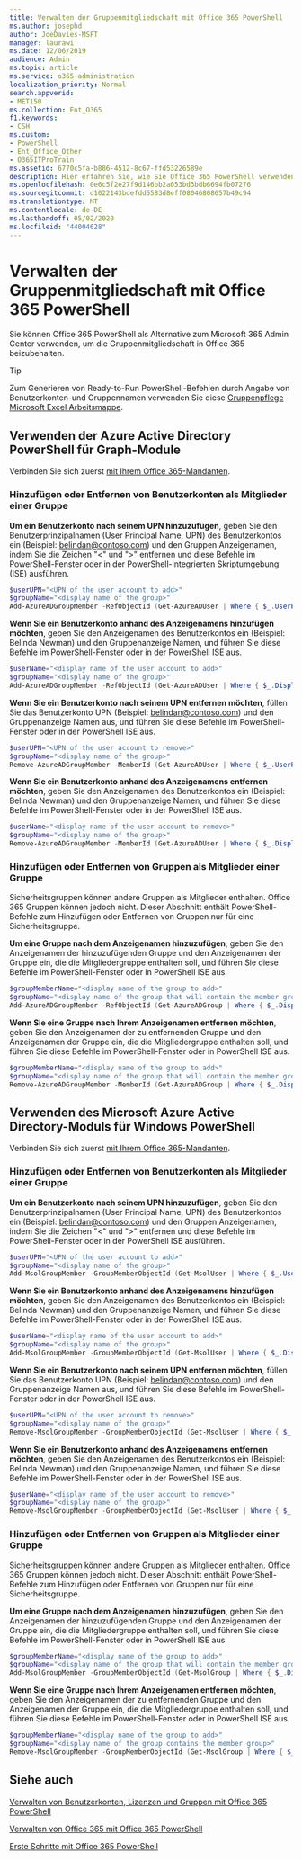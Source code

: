 ```yaml
---
title: Verwalten der Gruppenmitgliedschaft mit Office 365 PowerShell
ms.author: josephd
author: JoeDavies-MSFT
manager: laurawi
ms.date: 12/06/2019
audience: Admin
ms.topic: article
ms.service: o365-administration
localization_priority: Normal
search.appverid:
- MET150
ms.collection: Ent_O365
f1.keywords:
- CSH
ms.custom:
- PowerShell
- Ent_Office_Other
- O365ITProTrain
ms.assetid: 6770c5fa-b886-4512-8c67-ffd53226589e
description: Hier erfahren Sie, wie Sie Office 365 PowerShell verwenden, um die Mitgliedschaft in Gruppen für Office 365 beizubehalten.
ms.openlocfilehash: 0e6c5f2e27f9d146bb2a053bd3bdb6694fb07276
ms.sourcegitcommit: d1022143bdefdd5583d8eff08046808657b49c94
ms.translationtype: MT
ms.contentlocale: de-DE
ms.lasthandoff: 05/02/2020
ms.locfileid: "44004628"
---
```

# <a name="maintain-group-membership-with-office-365-powershell"></a>Verwalten der Gruppenmitgliedschaft mit Office 365 PowerShell

Sie können Office 365 PowerShell als Alternative zum Microsoft 365 Admin Center verwenden, um die Gruppenmitgliedschaft in Office 365 beizubehalten. 

> [!TIP]
> Zum Generieren von Ready-to-Run PowerShell-Befehlen durch Angabe von Benutzerkonten-und Gruppennamen verwenden Sie diese [Gruppenpflege Microsoft Excel Arbeitsmappe](https://github.com/MicrosoftDocs/OfficeDocs-Enterprise/raw/live/Enterprise/media/maintain-group-membership-with-office-365-powershell/GroupMaintPowerShellGenerator.xlsx). 

## <a name="use-the-azure-active-directory-powershell-for-graph-module"></a>Verwenden der Azure Active Directory PowerShell für Graph-Module
Verbinden Sie sich zuerst [mit Ihrem Office 365-Mandanten](connect-to-office-365-powershell.md#connect-with-the-azure-active-directory-powershell-for-graph-module).

### <a name="add-or-remove-user-accounts-as-members-of-a-group"></a>Hinzufügen oder Entfernen von Benutzerkonten als Mitglieder einer Gruppe

**Um ein Benutzerkonto nach seinem UPN hinzuzufügen**, geben Sie den Benutzerprinzipalnamen (User Principal Name, UPN) des Benutzerkontos ein (Beispiel: belindan@contoso.com) und den Gruppen Anzeigenamen, indem Sie die Zeichen "<" und ">" entfernen und diese Befehle im PowerShell-Fenster oder in der PowerShell-integrierten Skriptumgebung (ISE) ausführen.

```powershell
$userUPN="<UPN of the user account to add>"
$groupName="<display name of the group>"
Add-AzureADGroupMember -RefObjectId (Get-AzureADUser | Where { $_.UserPrincipalName -eq $userUPN }).ObjectID -ObjectId (Get-AzureADGroup | Where { $_.DisplayName -eq $groupName }).ObjectID
```

**Wenn Sie ein Benutzerkonto anhand des Anzeigenamens hinzufügen möchten**, geben Sie den Anzeigenamen des Benutzerkontos ein (Beispiel: Belinda Newman) und den Gruppenanzeige Namen, und führen Sie diese Befehle im PowerShell-Fenster oder in der PowerShell ISE aus.

```powershell
$userName="<display name of the user account to add>"
$groupName="<display name of the group>"
Add-AzureADGroupMember -RefObjectId (Get-AzureADUser | Where { $_.DisplayName -eq $userName }).ObjectID -ObjectId (Get-AzureADGroup | Where { $_.DisplayName -eq $groupName }).ObjectID
```

**Wenn Sie ein Benutzerkonto nach seinem UPN entfernen möchten**, füllen Sie das Benutzerkonto UPN (Beispiel: belindan@contoso.com) und den Gruppenanzeige Namen aus, und führen Sie diese Befehle im PowerShell-Fenster oder in der PowerShell ISE aus.

```powershell
$userUPN="<UPN of the user account to remove>"
$groupName="<display name of the group>"
Remove-AzureADGroupMember -MemberId (Get-AzureADUser | Where { $_.UserPrincipalName -eq $userUPN }).ObjectID -ObjectID (Get-AzureADGroup | Where { $_.DisplayName -eq $groupName }).ObjectID
```

**Wenn Sie ein Benutzerkonto anhand des Anzeigenamens entfernen möchten**, geben Sie den Anzeigenamen des Benutzerkontos ein (Beispiel: Belinda Newman) und den Gruppenanzeige Namen, und führen Sie diese Befehle im PowerShell-Fenster oder in der PowerShell ISE aus.

```powershell
$userName="<display name of the user account to remove>"
$groupName="<display name of the group>"
Remove-AzureADGroupMember -MemberId (Get-AzureADUser | Where { $_.DisplayName -eq $userName }).ObjectID -ObjectID (Get-AzureADGroup | Where { $_.DisplayName -eq $groupName }).ObjectID
```

### <a name="add-or-remove-groups-as-members-of-a-group"></a>Hinzufügen oder Entfernen von Gruppen als Mitglieder einer Gruppe

Sicherheitsgruppen können andere Gruppen als Mitglieder enthalten. Office 365 Gruppen können jedoch nicht. Dieser Abschnitt enthält PowerShell-Befehle zum Hinzufügen oder Entfernen von Gruppen nur für eine Sicherheitsgruppe.

**Um eine Gruppe nach dem Anzeigenamen hinzuzufügen**, geben Sie den Anzeigenamen der hinzuzufügenden Gruppe und den Anzeigenamen der Gruppe ein, die die Mitgliedergruppe enthalten soll, und führen Sie diese Befehle im PowerShell-Fenster oder in PowerShell ISE aus.

```powershell
$groupMemberName="<display name of the group to add>"
$groupName="<display name of the group that will contain the member group>"
Add-AzureADGroupMember -RefObjectId (Get-AzureADGroup | Where { $_.DisplayName -eq $groupMemberName }).ObjectID -ObjectID (Get-AzureADGroup | Where { $_.DisplayName -eq $groupName }).ObjectID
```

**Wenn Sie eine Gruppe nach Ihrem Anzeigenamen entfernen möchten**, geben Sie den Anzeigenamen der zu entfernenden Gruppe und den Anzeigenamen der Gruppe ein, die die Mitgliedergruppe enthalten soll, und führen Sie diese Befehle im PowerShell-Fenster oder in PowerShell ISE aus.

```powershell
$groupMemberName="<display name of the group to add>"
$groupName="<display name of the group that will contain the member group>"
Remove-AzureADGroupMember -MemberId (Get-AzureADGroup | Where { $_.DisplayName -eq $groupMemberName }).ObjectID -ObjectID (Get-AzureADGroup | Where { $_.DisplayName -eq $groupName }).ObjectID
```

## <a name="use-the-microsoft-azure-active-directory-module-for-windows-powershell"></a>Verwenden des Microsoft Azure Active Directory-Moduls für Windows PowerShell

Verbinden Sie sich zuerst [mit Ihrem Office 365-Mandanten](connect-to-office-365-powershell.md#connect-with-the-microsoft-azure-active-directory-module-for-windows-powershell).


### <a name="add-or-remove-user-accounts-as-members-of-a-group"></a>Hinzufügen oder Entfernen von Benutzerkonten als Mitglieder einer Gruppe

**Um ein Benutzerkonto nach seinem UPN hinzuzufügen**, geben Sie den Benutzerprinzipalnamen (User Principal Name, UPN) des Benutzerkontos ein (Beispiel: belindan@contoso.com) und den Gruppen Anzeigenamen, indem Sie die Zeichen "<" und ">" entfernen und diese Befehle im PowerShell-Fenster oder in der PowerShell ISE ausführen.

```powershell
$userUPN="<UPN of the user account to add>"
$groupName="<display name of the group>"
Add-MsolGroupMember -GroupMemberObjectId (Get-MsolUser | Where { $_.UserPrincipalName -eq $userUPN }).ObjectID -GroupObjectId (Get-MsolGroup | Where { $_.DisplayName -eq $groupName }).ObjectID
```

**Wenn Sie ein Benutzerkonto anhand des Anzeigenamens hinzufügen möchten**, geben Sie den Anzeigenamen des Benutzerkontos ein (Beispiel: Belinda Newman) und den Gruppenanzeige Namen, und führen Sie diese Befehle im PowerShell-Fenster oder in der PowerShell ISE aus.

```powershell
$userName="<display name of the user account to add>"
$groupName="<display name of the group>"
Add-MsolGroupMember -GroupMemberObjectId (Get-MsolUser | Where { $_.DisplayName -eq $userName }).ObjectID -GroupObjectId (Get-MsolGroup | Where { $_.DisplayName -eq $groupName }).ObjectID
```

**Wenn Sie ein Benutzerkonto nach seinem UPN entfernen möchten**, füllen Sie das Benutzerkonto UPN (Beispiel: belindan@contoso.com) und den Gruppenanzeige Namen aus, und führen Sie diese Befehle im PowerShell-Fenster oder in der PowerShell ISE aus.

```powershell
$userUPN="<UPN of the user account to remove>"
$groupName="<display name of the group>"
Remove-MsolGroupMember -GroupMemberObjectId (Get-MsolUser | Where { $_.UserPrincipalName -eq $userUPN }).ObjectID -GroupObjectId (Get-MsolGroup | Where { $_.DisplayName -eq $groupName }).ObjectID
```

**Wenn Sie ein Benutzerkonto anhand des Anzeigenamens entfernen möchten**, geben Sie den Anzeigenamen des Benutzerkontos ein (Beispiel: Belinda Newman) und den Gruppenanzeige Namen, und führen Sie diese Befehle im PowerShell-Fenster oder in der PowerShell ISE aus.

```powershell
$userName="<display name of the user account to remove>"
$groupName="<display name of the group>"
Remove-MsolGroupMember -GroupMemberObjectId (Get-MsolUser | Where { $_.DisplayName -eq $userName }).ObjectID -GroupObjectId (Get-MsolGroup | Where { $_.DisplayName -eq $groupName }).ObjectID
```

### <a name="add-or-remove-groups-as-members-of-a-group"></a>Hinzufügen oder Entfernen von Gruppen als Mitglieder einer Gruppe

Sicherheitsgruppen können andere Gruppen als Mitglieder enthalten. Office 365 Gruppen können jedoch nicht. Dieser Abschnitt enthält PowerShell-Befehle zum Hinzufügen oder Entfernen von Gruppen nur für eine Sicherheitsgruppe.

**Um eine Gruppe nach dem Anzeigenamen hinzuzufügen**, geben Sie den Anzeigenamen der hinzuzufügenden Gruppe und den Anzeigenamen der Gruppe ein, die die Mitgliedergruppe enthalten soll, und führen Sie diese Befehle im PowerShell-Fenster oder in PowerShell ISE aus.

```powershell
$groupMemberName="<display name of the group to add>"
$groupName="<display name of the group that will contain the member group>"
Add-MsolGroupMember -GroupMemberObjectId (Get-MsolGroup | Where { $_.DisplayName -eq $groupMemberName }).ObjectID -GroupObjectId (Get-MsolGroup | Where { $_.DisplayName -eq $groupName }).ObjectID -GroupMemberType Group
```

**Wenn Sie eine Gruppe nach Ihrem Anzeigenamen entfernen möchten**, geben Sie den Anzeigenamen der zu entfernenden Gruppe und den Anzeigenamen der Gruppe ein, die die Mitgliedergruppe enthalten soll, und führen Sie diese Befehle im PowerShell-Fenster oder in PowerShell ISE aus.

```powershell
$groupMemberName="<display name of the group to add>"
$groupName="<display name of the group contains the member group>"
Remove-MsolGroupMember -GroupMemberObjectId (Get-MsolGroup | Where { $_.DisplayName -eq $groupMemberName }).ObjectID -GroupObjectId (Get-MsolGroup | Where { $_.DisplayName -eq $groupName }).ObjectID -GroupMemberType Group
```

## <a name="see-also"></a>Siehe auch

[Verwalten von Benutzerkonten, Lizenzen und Gruppen mit Office 365 PowerShell](manage-user-accounts-and-licenses-with-office-365-powershell.md)
  
[Verwalten von Office 365 mit Office 365 PowerShell](manage-office-365-with-office-365-powershell.md)
  
[Erste Schritte mit Office 365 PowerShell](getting-started-with-office-365-powershell.md)

